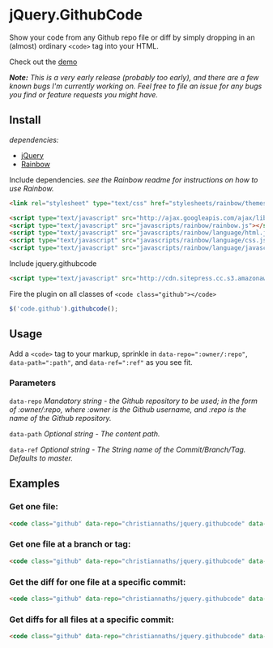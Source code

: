 # jQuery.GithubCode

Show your code from any Github repo file or diff by simply dropping in an (almost) ordinary `<code>` tag into your HTML.

Check out the [demo](http://cdn.sitepress.cc.s3.amazonaws.com/libs/jquery.githubcode/example.html)

*__Note:__ This is a very early release (probably too early), and there are a few known bugs I'm currently working on. Feel free to file an issue for any bugs you find or feature requests you might have.*

## Install

*dependencies:*

+ [jQuery](http://jquery.com)
+ [Rainbow](https://github.com/ccampbell/rainbow)

Include dependencies. *see the Rainbow readme for instructions on how to use Rainbow.*

```html
<link rel="stylesheet" type="text/css" href="stylesheets/rainbow/themes/twilight.css" />

<script type="text/javascript" src="http://ajax.googleapis.com/ajax/libs/jquery/1.7.2/jquery.min.js"></script>
<script type="text/javascript" src="javascripts/rainbow/rainbow.js"></script>
<script type="text/javascript" src="javascripts/rainbow/language/html.js"></script>
<script type="text/javascript" src="javascripts/rainbow/language/css.js"></script>
<script type="text/javascript" src="javascripts/rainbow/language/javascript.js"></script>
```

Include jquery.githubcode

```html
<script type="text/javascript" src="http://cdn.sitepress.cc.s3.amazonaws.com/libs/jquery.githubcode/jquery.githubcode.js"></script>
```

Fire the plugin on all classes of `<code class="github"></code>`

```javascript
$('code.github').githubcode();
```

## Usage

Add a ```<code>``` tag to your markup, sprinkle in ```data-repo=":owner/:repo"```, ```data-path=":path"```, and ```data-ref=":ref"``` as you see fit.

### Parameters

```data-repo``` *Mandatory string - the Github repository to be used; in the form of :owner/:repo, where :owner is the Github username, and :repo is the name of the Github repository.*

```data-path``` *Optional string - The content path.*

```data-ref``` *Optional string - The String name of the Commit/Branch/Tag. Defaults to master.*


## Examples

### Get one file:

```html
<code class="github" data-repo="christiannaths/jquery.githubcode" data-path="jquery.githubcode.js"></code>
```

### Get one file at a branch or tag:

```html
<code class="github" data-repo="christiannaths/jquery.githubcode" data-path="jquery.githubcode.js" data-ref="master"></code>
```

### Get the diff for one file at a specific commit:

```html
<code class="github" data-repo="christiannaths/jquery.githubcode" data-path="jquery.githubcode.js" data-ref="75176542c1ec7a26df39c5bc7c1ba306b842dedc"></code>
```

### Get diffs for all files at a specific commit:

```html
<code class="github" data-repo="christiannaths/jquery.githubcode" data-ref="75176542c1ec7a26df39c5bc7c1ba306b842dedc"></code>
```
